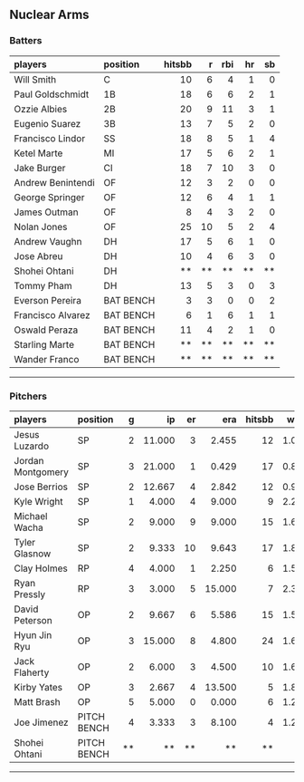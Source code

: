 ## Nuclear Arms

### Batters

 
|players           |position  | hitsbb|  r| rbi| hr| sb| 
|:-----------------|:---------|------:|--:|---:|--:|--:| 
|Will Smith        |C         |     10|  6|   4|  1|  0| 
|Paul Goldschmidt  |1B        |     18|  6|   6|  2|  1| 
|Ozzie Albies      |2B        |     20|  9|  11|  3|  1| 
|Eugenio Suarez    |3B        |     13|  7|   5|  2|  0| 
|Francisco Lindor  |SS        |     18|  8|   5|  1|  4| 
|Ketel Marte       |MI        |     17|  5|   6|  2|  1| 
|Jake Burger       |CI        |     18|  7|  10|  3|  0| 
|Andrew Benintendi |OF        |     12|  3|   2|  0|  0| 
|George Springer   |OF        |     12|  6|   4|  1|  1| 
|James Outman      |OF        |      8|  4|   3|  2|  0| 
|Nolan Jones       |OF        |     25| 10|   5|  2|  4| 
|Andrew Vaughn     |DH        |     17|  5|   6|  1|  0| 
|Jose Abreu        |DH        |     10|  4|   6|  3|  0| 
|Shohei Ohtani     |DH        |     **| **|  **| **| **| 
|Tommy Pham        |DH        |     13|  5|   3|  0|  3| 
|Everson Pereira   |BAT BENCH |      3|  3|   0|  0|  2| 
|Francisco Alvarez |BAT BENCH |      6|  1|   6|  1|  1| 
|Oswald Peraza     |BAT BENCH |     11|  4|   2|  1|  0| 
|Starling Marte    |BAT BENCH |     **| **|  **| **| **| 
|Wander Franco     |BAT BENCH |     **| **|  **| **| **| 


* * *

### Pitchers

 
|players           |position    |  g|     ip| er|    era| hitsbb|  whip| so|  w| sv| 
|:-----------------|:-----------|--:|------:|--:|------:|------:|-----:|--:|--:|--:| 
|Jesus Luzardo     |SP          |  2| 11.000|  3|  2.455|     12| 1.091| 12|  1|  0| 
|Jordan Montgomery |SP          |  3| 21.000|  1|  0.429|     17| 0.810| 17|  2|  0| 
|Jose Berrios      |SP          |  2| 12.667|  4|  2.842|     12| 0.947| 14|  1|  0| 
|Kyle Wright       |SP          |  1|  4.000|  4|  9.000|      9| 2.250|  5|  0|  0| 
|Michael Wacha     |SP          |  2|  9.000|  9|  9.000|     15| 1.667|  9|  1|  0| 
|Tyler Glasnow     |SP          |  2|  9.333| 10|  9.643|     17| 1.821| 11|  0|  0| 
|Clay Holmes       |RP          |  4|  4.000|  1|  2.250|      6| 1.500|  2|  0|  3| 
|Ryan Pressly      |RP          |  3|  3.000|  5| 15.000|      7| 2.333|  4|  1|  0| 
|David Peterson    |OP          |  2|  9.667|  6|  5.586|     15| 1.552| 17|  0|  0| 
|Hyun Jin Ryu      |OP          |  3| 15.000|  8|  4.800|     24| 1.600|  9|  0|  0| 
|Jack Flaherty     |OP          |  2|  6.000|  3|  4.500|     10| 1.667|  8|  0|  0| 
|Kirby Yates       |OP          |  3|  2.667|  4| 13.500|      5| 1.875|  4|  0|  1| 
|Matt Brash        |OP          |  5|  5.000|  0|  0.000|      6| 1.200|  6|  0|  0| 
|Joe Jimenez       |PITCH BENCH |  4|  3.333|  3|  8.100|      4| 1.200|  5|  0|  0| 
|Shohei Ohtani     |PITCH BENCH | **|     **| **|     **|     **|    **| **| **| **| 


* * *


